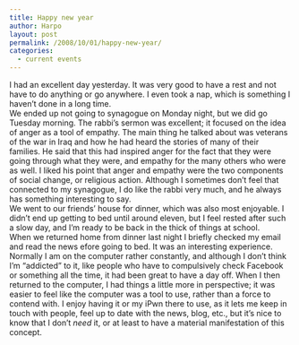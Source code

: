```yaml
---
title: Happy new year
author: Harpo
layout: post
permalink: /2008/10/01/happy-new-year/
categories:
  - current events
---
```

I had an excellent day yesterday. It was very good to have a rest and not have to do anything or go anywhere. I even took a nap, which is something I haven&#8217;t done in a long time.  
We ended up not going to synagogue on Monday night, but we did go Tuesday morning. The rabbi&#8217;s sermon was excellent; it focused on the idea of anger as a tool of empathy. The main thing he talked about was veterans of the war in Iraq and how he had heard the stories of many of their families. He said that this had inspired anger for the fact that they were going through what they were, and empathy for the many others who were as well. I liked his point that anger and empathy were the two components of social change, or religious action. Although I sometimes don&#8217;t feel that connected to my synagogue, I do like the rabbi very much, and he always has something interesting to say.  
We went to our friends&#8217; house for dinner, which was also most enjoyable. I didn&#8217;t end up getting to bed until around eleven, but I feel rested after such a slow day, and I&#8217;m ready to be back in the thick of things at school.  
When we returned home from dinner last night I briefly checked my email and read the news efore going to bed. It was an interesting experience. Normally I am on the computer rather constantly, and although I don&#8217;t think I&#8217;m &#8220;addicted&#8221; to it, like people who have to compulsively check Facebook or something all the time, it had been great to have a day off. When I then returned to the computer, I had things a little more in perspective; it was easier to feel like the computer was a tool to use, rather than a force to contend with. I enjoy having it or my iPwn there to use, as it lets me keep in touch with people, feel up to date with the news, blog, etc., but it&#8217;s nice to know that I don&#8217;t *need* it, or at least to have a material manifestation of this concept.